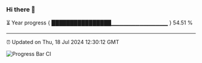 ### Hi there 👋

⏳ Year progress { ████████████████▁▁▁▁▁▁▁▁▁▁▁▁▁▁ } 54.51 %

---

⏰ Updated on Thu, 18 Jul 2024 12:30:12 GMT

![Progress Bar CI](https://github.com/liununu/liununu/workflows/Progress%20Bar%20CI/badge.svg)
